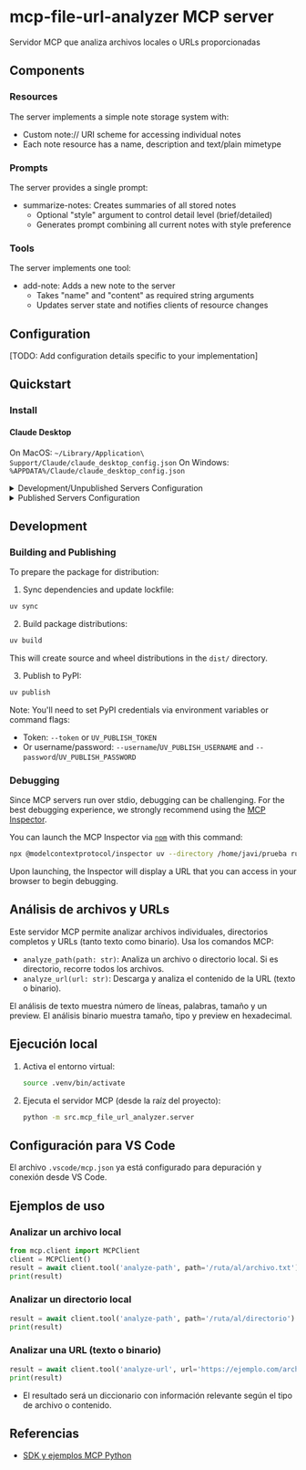 # mcp-file-url-analyzer MCP server

Servidor MCP que analiza archivos locales o URLs proporcionadas

## Components

### Resources

The server implements a simple note storage system with:
- Custom note:// URI scheme for accessing individual notes
- Each note resource has a name, description and text/plain mimetype

### Prompts

The server provides a single prompt:
- summarize-notes: Creates summaries of all stored notes
  - Optional "style" argument to control detail level (brief/detailed)
  - Generates prompt combining all current notes with style preference

### Tools

The server implements one tool:
- add-note: Adds a new note to the server
  - Takes "name" and "content" as required string arguments
  - Updates server state and notifies clients of resource changes

## Configuration

[TODO: Add configuration details specific to your implementation]

## Quickstart

### Install

#### Claude Desktop

On MacOS: `~/Library/Application\ Support/Claude/claude_desktop_config.json`
On Windows: `%APPDATA%/Claude/claude_desktop_config.json`

<details>
  <summary>Development/Unpublished Servers Configuration</summary>
  ```
  "mcpServers": {
    "mcp-file-url-analyzer": {
      "command": "uv",
      "args": [
        "--directory",
        "/home/javi/prueba",
        "run",
        "mcp-file-url-analyzer"
      ]
    }
  }
  ```
</details>

<details>
  <summary>Published Servers Configuration</summary>
  ```
  "mcpServers": {
    "mcp-file-url-analyzer": {
      "command": "uvx",
      "args": [
        "mcp-file-url-analyzer"
      ]
    }
  }
  ```
</details>

## Development

### Building and Publishing

To prepare the package for distribution:

1. Sync dependencies and update lockfile:
```bash
uv sync
```

2. Build package distributions:
```bash
uv build
```

This will create source and wheel distributions in the `dist/` directory.

3. Publish to PyPI:
```bash
uv publish
```

Note: You'll need to set PyPI credentials via environment variables or command flags:
- Token: `--token` or `UV_PUBLISH_TOKEN`
- Or username/password: `--username`/`UV_PUBLISH_USERNAME` and `--password`/`UV_PUBLISH_PASSWORD`

### Debugging

Since MCP servers run over stdio, debugging can be challenging. For the best debugging
experience, we strongly recommend using the [MCP Inspector](https://github.com/modelcontextprotocol/inspector).


You can launch the MCP Inspector via [`npm`](https://docs.npmjs.com/downloading-and-installing-node-js-and-npm) with this command:

```bash
npx @modelcontextprotocol/inspector uv --directory /home/javi/prueba run mcp-file-url-analyzer
```


Upon launching, the Inspector will display a URL that you can access in your browser to begin debugging.

## Análisis de archivos y URLs

Este servidor MCP permite analizar archivos individuales, directorios completos y URLs (tanto texto como binario). Usa los comandos MCP:

- `analyze_path(path: str)`: Analiza un archivo o directorio local. Si es directorio, recorre todos los archivos.
- `analyze_url(url: str)`: Descarga y analiza el contenido de la URL (texto o binario).

El análisis de texto muestra número de líneas, palabras, tamaño y un preview. El análisis binario muestra tamaño, tipo y preview en hexadecimal.

## Ejecución local

1. Activa el entorno virtual:
   ```bash
   source .venv/bin/activate
   ```
2. Ejecuta el servidor MCP (desde la raíz del proyecto):
   ```bash
   python -m src.mcp_file_url_analyzer.server
   ```

## Configuración para VS Code

El archivo `.vscode/mcp.json` ya está configurado para depuración y conexión desde VS Code.

## Ejemplos de uso

### Analizar un archivo local
```python
from mcp.client import MCPClient
client = MCPClient()
result = await client.tool('analyze-path', path='/ruta/al/archivo.txt')
print(result)
```

### Analizar un directorio local
```python
result = await client.tool('analyze-path', path='/ruta/al/directorio')
print(result)
```

### Analizar una URL (texto o binario)
```python
result = await client.tool('analyze-url', url='https://ejemplo.com/archivo.txt')
print(result)
```

- El resultado será un diccionario con información relevante según el tipo de archivo o contenido.

## Referencias
- [SDK y ejemplos MCP Python](https://github.com/modelcontextprotocol/create-python-server)